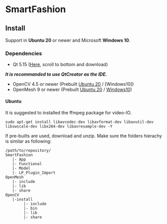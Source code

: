 # SmartFashion


## Install

Support in **Ubuntu 20** or newer and Microsoft **Windows 10**.

### Dependencies
- Qt 5.15 ([Here](https://www.qt.io/download-open-source), scroll to bottom and download)

**_It is recommanded to use QtCreator as the IDE._**

- OpenCV 4.5 or newer (Prebuilt [Ubuntu 20](https://ext.bravedbrothers.com/OpenCV_ubuntu.tar.gz) / [Windows10])
- OpenMesh 9 or newer (Prebuilt [Ubuntu 20](https://ext.bravedbrothers.com/OpenMesh.ubuntu.tar.gz) / [Windows10](https://ext.bravedbrothers.com/OpenMesh.7z))

#### Ubuntu

It is suggested to installed the ffmpeg package for video-IO.

```console
sudo apt-get install libavcodec-dev libavformat-dev libavutil-dev libswscale-dev libx264-dev libavresample-dev -Y
```

If pre-builts are used, download and unzip. Make sure the folders hierachy is similar as following:
```console
/path/to/repository/
SmartFashion
   |- App
   |- Functional
   |- Model
   |- LP_Plugin_Import
OpenMesh
   |- include
   |- lib
   |- share
OpenCV
   |-install
        |- include
        |- bin
        |- lib
        |- share
   
```
